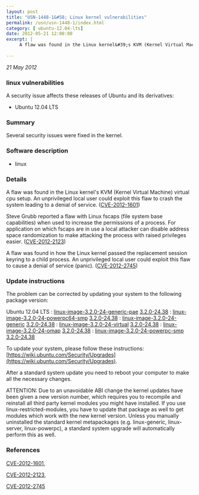 ```yaml
---
layout: post
title: "USN-1448-1&#58; Linux kernel vulnerabilities"
permalink: /usn/usn-1448-1/index.html
category: [ ubuntu-12.04-lts]
date: 2012-05-21 12:00:00
excerpt: |
     A flaw was found in the Linux kernel&#39;s KVM (Kernel Virtual Machine) virtual cpu setup. An unprivileged local user could exploit this flaw to crash the system leading to a denial of service. ([CVE-2012-1601](http://people.ubuntu.com/~ubuntu-security/cve/CVE-2012-1601))
    
--- 
```

 
 

*21 May 2012*

### linux vulnerabilities

A security issue affects these releases of Ubuntu and its derivatives:

* Ubuntu 12.04 LTS

### Summary

Several security issues were fixed in the kernel. 

### Software description

* linux 

### Details

 A flaw was found in the Linux kernel&#39;s KVM (Kernel Virtual Machine) virtual cpu setup. An unprivileged local user could exploit this flaw to crash the system leading to a denial of service. ([CVE-2012-1601](http://people.ubuntu.com/~ubuntu-security/cve/CVE-2012-1601))

Steve Grubb reported a flaw with Linux fscaps (file system base capabilities) when used to increase the permissions of a process. For application on which fscaps are in use a local attacker can disable address space randomization to make attacking the process with raised privileges easier. ([CVE-2012-2123](http://people.ubuntu.com/~ubuntu-security/cve/CVE-2012-2123))

A flaw was found in how the Linux kernel passed the replacement session keyring to a child process. An unprivileged local user could exploit this flaw to cause a denial of service (panic). ([CVE-2012-2745](http://people.ubuntu.com/~ubuntu-security/cve/CVE-2012-2745)) 

### Update instructions

The problem can be corrected by updating your system to the following package version:

Ubuntu 12.04 LTS
 : [linux-image-3.2.0-24-generic-pae](https://launchpad.net/ubuntu/+source/linux) <span> [3.2.0-24.38](https://launchpad.net/ubuntu/+source/linux/3.2.0-24.38) </span> 
 : [linux-image-3.2.0-24-powerpc64-smp](https://launchpad.net/ubuntu/+source/linux) <span> [3.2.0-24.38](https://launchpad.net/ubuntu/+source/linux/3.2.0-24.38) </span> 
 : [linux-image-3.2.0-24-generic](https://launchpad.net/ubuntu/+source/linux) <span> [3.2.0-24.38](https://launchpad.net/ubuntu/+source/linux/3.2.0-24.38) </span> 
 : [linux-image-3.2.0-24-virtual](https://launchpad.net/ubuntu/+source/linux) <span> [3.2.0-24.38](https://launchpad.net/ubuntu/+source/linux/3.2.0-24.38) </span> 
 : [linux-image-3.2.0-24-omap](https://launchpad.net/ubuntu/+source/linux) <span> [3.2.0-24.38](https://launchpad.net/ubuntu/+source/linux/3.2.0-24.38) </span> 
 : [linux-image-3.2.0-24-powerpc-smp](https://launchpad.net/ubuntu/+source/linux) <span> [3.2.0-24.38](https://launchpad.net/ubuntu/+source/linux/3.2.0-24.38) </span> 

To update your system, please follow these instructions: [https://wiki.ubuntu.com/Security/Upgrades](https://wiki.ubuntu.com/Security/Upgrades).

After a standard system update you need to reboot your computer to make all the necessary changes.

ATTENTION: Due to an unavoidable ABI change the kernel updates have been given a new version number, which requires you to recompile and reinstall all third party kernel modules you might have installed. If you use linux-restricted-modules, you have to update that package as well to get modules which work with the new kernel version. Unless you manually uninstalled the standard kernel metapackages (e.g. linux-generic, linux-server, linux-powerpc), a standard system upgrade will automatically perform this as well. 

### References

 
 [CVE-2012-1601](http://people.ubuntu.com/~ubuntu-security/cve/CVE-2012-1601), 

 [CVE-2012-2123](http://people.ubuntu.com/~ubuntu-security/cve/CVE-2012-2123), 

 [CVE-2012-2745](http://people.ubuntu.com/~ubuntu-security/cve/CVE-2012-2745)
 

